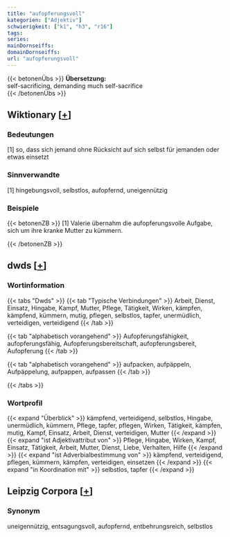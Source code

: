 ```yaml
---
title: "aufopferungsvoll"
kategorien: ["Adjektiv"]
schwierigkeit: ["k1", "h3", "r16"]
tags:
series:
mainDornseiffs:
domainDornseiffs:
url: "aufopferungsvoll"
---
```


{{< betonenÜbs >}}
**Übersetzung:**  
self-sacrificing, demanding much self-sacrifice  
{{< /betonenÜbs >}}

## Wiktionary [[+](https://de.wiktionary.org/wiki/aufopferungsvoll)]

### Bedeutungen
[1] so, dass sich jemand ohne Rücksicht auf sich selbst für jemanden oder etwas einsetzt  

### Sinnverwandte
[1] hingebungsvoll, selbstlos, aufopfernd, uneigennützig  

### Beispiele
{{< betonenZB >}}
[1] Valerie übernahm die aufopferungsvolle Aufgabe, sich um ihre kranke Mutter zu kümmern.  

{{< /betonenZB >}}


## dwds [[+](https://www.dwds.de/wb/aufopferungsvoll)]

### Wortinformation
{{< tabs "Dwds" >}}
{{< tab "Typische Verbindungen" >}}
Arbeit, Dienst, Einsatz, Hingabe, Kampf, Mutter, Pflege, Tätigkeit, Wirken, kämpfen, kämpfend, kümmern, mutig, pflegen, selbstlos, tapfer, unermüdlich, verteidigen, verteidigend
{{< /tab >}}

{{< tab "alphabetisch vorangehend" >}}
Aufopferungsfähigkeit, aufopferungsfähig, Aufopferungsbereitschaft, aufopferungsbereit, Aufopferung
{{< /tab >}}

{{< tab "alphabetisch vorangehend" >}}
aufpacken, aufpäppeln, Aufpäppelung, aufpappen, aufpassen
{{< /tab >}}

{{< /tabs >}}

### Wortprofil
{{< expand "Überblick" >}} kämpfend, verteidigend, selbstlos, Hingabe, unermüdlich, kümmern, Pflege, tapfer, pflegen, Wirken, Tätigkeit, kämpfen, mutig, Kampf, Einsatz, Arbeit, Dienst, verteidigen, Mutter {{< /expand >}}
{{< expand "ist Adjektivattribut von" >}} Pflege, Hingabe, Wirken, Kampf, Einsatz, Tätigkeit, Arbeit, Mutter, Dienst, Liebe, Verhalten, Hilfe {{< /expand >}}
{{< expand "ist Adverbialbestimmung von" >}} kämpfend, verteidigend, pflegen, kümmern, kämpfen, verteidigen, einsetzen {{< /expand >}}
{{< expand "in Koordination mit" >}} selbstlos, tapfer {{< /expand >}}

## Leipzig Corpora [[+](https://corpora.uni-leipzig.de/en/res?word=aufopferungsvoll&corpusId=deu_newscrawl-public_2018)]


### Synonym
uneigennützig, entsagungsvoll, aufopfernd, entbehrungsreich, selbstlos

